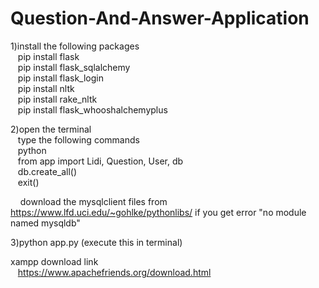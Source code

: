 # Question-And-Answer-Application
1)install the following packages<br>
   &nbsp;&nbsp;&nbsp;pip install flask<br>
   &nbsp;&nbsp;&nbsp;pip install flask_sqlalchemy<br>
   &nbsp;&nbsp;&nbsp;pip install flask_login<br>
   &nbsp;&nbsp;&nbsp;pip install nltk<br>
   &nbsp;&nbsp;&nbsp;pip install rake_nltk<br>
   &nbsp;&nbsp;&nbsp;pip install flask_whooshalchemyplus<br>

2)open the terminal<br>
   &nbsp;&nbsp;&nbsp;type the following commands<br>
   &nbsp;&nbsp;&nbsp;python<br>
   &nbsp;&nbsp;&nbsp;from app import Lidi, Question, User, db<br>
   &nbsp;&nbsp;&nbsp;db.create_all()<br>
   &nbsp;&nbsp;&nbsp;exit()<br>
   
   &nbsp;&nbsp;&nbsp; download the mysqlclient files from https://www.lfd.uci.edu/~gohlke/pythonlibs/ if you get error "no module named mysqldb"<br>

3)python app.py (execute this in terminal)<br>


xampp download link<br>
&nbsp;&nbsp;&nbsp;https://www.apachefriends.org/download.html


  
